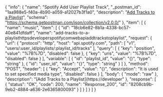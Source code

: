 {
  "info": {
    "name": "Spotify Add User Playlist Track",
    "_postman_id": "1aa988e5-f40a-4b90-a059-a12027b3f1a0",
    "description": "[Add Tracks to a Playlist](https://developer.spotify.com/web-api/add-tracks-to-playlist/)",
    "schema": "https://schema.getpostman.com/json/collection/v2.0.0/"
  },
  "item": [
    {
      "name": "music",
      "item": [
        {
          "id": "18cb6e82-8b1a-4338-bc57-40e841dfdaff",
          "name": "add-tracks-to-a-playlisthttpsdeveloperspotifycomwebapiaddtrackstoplaylist",
          "request": {
            "url": {
              "protocol": "http",
              "host": "api.spotify.com",
              "path": [
                "v1",
                "users/:user_id/playlists/:playlist_id/tracks"
              ],
              "query": [
                {
                  "key": "position",
                  "value": "%7B%7D",
                  "disabled": false
                },
                {
                  "key": "uris",
                  "value": "%7B%7D",
                  "disabled": false
                }
              ],
              "variable": [
                {
                  "id": "playlist_id",
                  "value": "{}",
                  "type": "string"
                },
                {
                  "id": "user_id",
                  "value": "{}",
                  "type": "string"
                }
              ]
            },
            "method": "POST",
            "header": [
              {
                "key": "Accept",
                "value": "{}",
                "description": "It is used to set specified media type",
                "disabled": false
              }
            ],
            "body": {
              "mode": "raw"
            },
            "description": "[Add Tracks to a Playlist](https://developer"
          },
          "response": [
            {
              "status": "OK",
              "code": 200,
              "name": "Response_200",
              "id": "8208cb9b-9eb2-4884-a636-2e6365800093"
            }
          ]
        }
      ]
    }
  ]
}